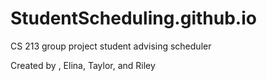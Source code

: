 # StudentScheduling.github.io
CS 213 group project student advising scheduler 

Created by , Elina, Taylor, and Riley
